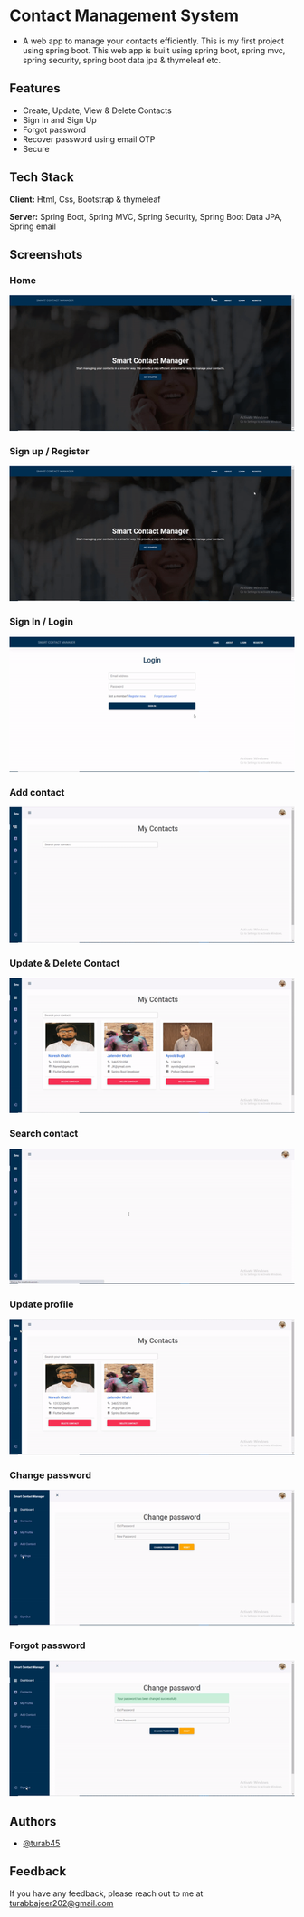 
# Contact Management System
 * A web app to manage your contacts efficiently.
This is my first project using spring boot. This web app is built using spring boot, spring mvc, spring security, spring boot data jpa &amp; thymeleaf etc.


## Features

- Create, Update, View & Delete Contacts
- Sign In and Sign Up
- Forgot password
- Recover password using email OTP
- Secure

  
## Tech Stack

**Client:** Html, Css, Bootstrap & thymeleaf

**Server:** Spring Boot, Spring MVC, Spring Security, Spring Boot Data JPA, Spring email

  
## Screenshots

### Home
![Home](https://raw.githubusercontent.com/turab45/contact-management-system/main/screenshots/1.%20home.gif?text=App+Screenshot+Here)

### Sign up / Register
![Home](https://raw.githubusercontent.com/turab45/contact-management-system/main/screenshots/2.%20register.gif?text=App+Screenshot+Here)

### Sign In / Login
![Home](https://raw.githubusercontent.com/turab45/contact-management-system/main/screenshots/3.%20login.gif?text=App+Screenshot+Here)

### Add contact
![Home](https://raw.githubusercontent.com/turab45/contact-management-system/main/screenshots/4.%20add%20contact.gif?text=App+Screenshot+Here)

### Update & Delete Contact
![Home](https://raw.githubusercontent.com/turab45/contact-management-system/main/screenshots/5.%20update%20and%20delete.gif?text=App+Screenshot+Here)

### Search contact
![Home](https://raw.githubusercontent.com/turab45/contact-management-system/main/screenshots/9.%20search%20contact.gif?text=App+Screenshot+Here)


### Update profile
![Home](https://raw.githubusercontent.com/turab45/contact-management-system/main/screenshots/6.%20update%20profile.gif?text=App+Screenshot+Here)


### Change password
![Home](https://raw.githubusercontent.com/turab45/contact-management-system/main/screenshots/7.%20change%20password.gif?text=App+Screenshot+Here)

### Forgot password
![Home](https://raw.githubusercontent.com/turab45/contact-management-system/main/screenshots/8.%20forgot%20password.gif?text=App+Screenshot+Here)


## Authors

- [@turab45](https://www.github.com/turab45)

  
## Feedback

If you have any feedback, please reach out to me at turabbajeer202@gmail.com

  

